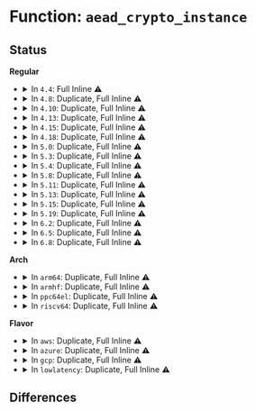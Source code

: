 # Function: <code>aead_crypto_instance</code>

## Status
<b>Regular</b>
<ul>
<li>
<details>
<summary>In <code>4.4</code>: Full Inline ⚠️</summary>

**Collision:** Unique Static

**Inline:** Full

**Transformation:** False

**Instances:**

```
In crypto/aead.c (ffffffff8139f4ca)
Location: include/crypto/internal/aead.h:47
Inline: True
Inline callers:
  - crypto/aead.c:aead_register_instance
  - crypto/aead.c:aead_geniv_alloc
```
</details>
</li>
<li>
<details>
<summary>In <code>4.8</code>: Duplicate, Full Inline ⚠️</summary>

**Collision:** Static Duplication

**Inline:** Full

**Transformation:** False

**Instances:**

```
In crypto/aead.c (ffffffff813dc28a)
Location: include/crypto/internal/aead.h:47
Inline: True
Inline callers:
  - crypto/aead.c:aead_register_instance
  - crypto/aead.c:aead_geniv_alloc
```
```
In crypto/seqiv.c (0)
Location: include/crypto/internal/aead.h:47
Inline: True
```
</details>
</li>
<li>
<details>
<summary>In <code>4.10</code>: Duplicate, Full Inline ⚠️</summary>

**Collision:** Static Duplication

**Inline:** Full

**Transformation:** False

**Instances:**

```
In crypto/aead.c (ffffffff813f3b6a)
Location: include/crypto/internal/aead.h:47
Inline: True
Inline callers:
  - crypto/aead.c:aead_register_instance
  - crypto/aead.c:aead_geniv_alloc
```
```
In crypto/seqiv.c (0)
Location: include/crypto/internal/aead.h:47
Inline: True
```
</details>
</li>
<li>
<details>
<summary>In <code>4.13</code>: Duplicate, Full Inline ⚠️</summary>

**Collision:** Static Duplication

**Inline:** Full

**Transformation:** False

**Instances:**

```
In crypto/aead.c (ffffffff813ffeca)
Location: include/crypto/internal/aead.h:47
Inline: True
Inline callers:
  - crypto/aead.c:aead_register_instance
  - crypto/aead.c:aead_geniv_alloc
```
```
In crypto/seqiv.c (0)
Location: include/crypto/internal/aead.h:47
Inline: True
```
</details>
</li>
<li>
<details>
<summary>In <code>4.15</code>: Duplicate, Full Inline ⚠️</summary>

**Collision:** Static Duplication

**Inline:** Full

**Transformation:** False

**Instances:**

```
In crypto/aead.c (ffffffff814284ba)
Location: include/crypto/internal/aead.h:47
Inline: True
Inline callers:
  - crypto/aead.c:aead_register_instance
  - crypto/aead.c:aead_geniv_alloc
```
```
In crypto/seqiv.c (0)
Location: include/crypto/internal/aead.h:47
Inline: True
```
```
In crypto/gcm.c (ffffffff8143966f)
Location: include/crypto/internal/aead.h:47
Inline: True
Inline callers:
  - crypto/gcm.c:crypto_rfc4543_create
  - crypto/gcm.c:crypto_rfc4106_create
  - crypto/gcm.c:crypto_gcm_create_common
```
</details>
</li>
<li>
<details>
<summary>In <code>4.18</code>: Duplicate, Full Inline ⚠️</summary>

**Collision:** Static Duplication

**Inline:** Full

**Transformation:** False

**Instances:**

```
In crypto/aead.c (ffffffff8145b2e7)
Location: include/crypto/internal/aead.h:47
Inline: True
Inline callers:
  - crypto/aead.c:aead_register_instance
  - crypto/aead.c:aead_init_geniv
  - crypto/aead.c:aead_geniv_free
  - crypto/aead.c:aead_geniv_alloc
  - crypto/aead.c:aead_geniv_alloc
```
```
In crypto/gcm.c (ffffffff8146be1f)
Location: include/crypto/internal/aead.h:47
Inline: True
Inline callers:
  - crypto/gcm.c:crypto_rfc4543_create
  - crypto/gcm.c:crypto_rfc4543_create
  - crypto/gcm.c:crypto_rfc4543_init_tfm
  - crypto/gcm.c:crypto_rfc4106_create
  - crypto/gcm.c:crypto_rfc4106_create
  - crypto/gcm.c:crypto_rfc4106_free
  - crypto/gcm.c:crypto_rfc4106_init_tfm
  - crypto/gcm.c:crypto_gcm_create_common
  - crypto/gcm.c:crypto_gcm_create_common
  - crypto/gcm.c:crypto_gcm_create_common
  - crypto/gcm.c:crypto_gcm_free
  - crypto/gcm.c:crypto_gcm_init_tfm
```
</details>
</li>
<li>
<details>
<summary>In <code>5.0</code>: Duplicate, Full Inline ⚠️</summary>

**Collision:** Static Duplication

**Inline:** Full

**Transformation:** False

**Instances:**

```
In crypto/aead.c (ffffffff81478da7)
Location: include/crypto/internal/aead.h:47
Inline: True
Inline callers:
  - crypto/aead.c:aead_register_instance
  - crypto/aead.c:aead_init_geniv
  - crypto/aead.c:aead_geniv_free
  - crypto/aead.c:aead_geniv_alloc
  - crypto/aead.c:aead_geniv_alloc
```
```
In crypto/gcm.c (ffffffff814898bf)
Location: include/crypto/internal/aead.h:47
Inline: True
Inline callers:
  - crypto/gcm.c:crypto_rfc4543_create
  - crypto/gcm.c:crypto_rfc4543_create
  - crypto/gcm.c:crypto_rfc4543_init_tfm
  - crypto/gcm.c:crypto_rfc4106_create
  - crypto/gcm.c:crypto_rfc4106_create
  - crypto/gcm.c:crypto_rfc4106_free
  - crypto/gcm.c:crypto_rfc4106_init_tfm
  - crypto/gcm.c:crypto_gcm_create_common
  - crypto/gcm.c:crypto_gcm_create_common
  - crypto/gcm.c:crypto_gcm_create_common
  - crypto/gcm.c:crypto_gcm_free
  - crypto/gcm.c:crypto_gcm_init_tfm
```
</details>
</li>
<li>
<details>
<summary>In <code>5.3</code>: Duplicate, Full Inline ⚠️</summary>

**Collision:** Static Duplication

**Inline:** Full

**Transformation:** False

**Instances:**

```
In crypto/aead.c (ffffffff814a6ba7)
Location: include/crypto/internal/aead.h:42
Inline: True
Inline callers:
  - crypto/aead.c:aead_register_instance
  - crypto/aead.c:aead_init_geniv
  - crypto/aead.c:aead_geniv_free
  - crypto/aead.c:aead_geniv_alloc
  - crypto/aead.c:aead_geniv_alloc
```
```
In crypto/gcm.c (ffffffff814b71b4)
Location: include/crypto/internal/aead.h:42
Inline: True
Inline callers:
  - crypto/gcm.c:crypto_rfc4543_create
  - crypto/gcm.c:crypto_rfc4543_create
  - crypto/gcm.c:crypto_rfc4543_free
  - crypto/gcm.c:crypto_rfc4543_init_tfm
  - crypto/gcm.c:crypto_rfc4106_create
  - crypto/gcm.c:crypto_rfc4106_create
  - crypto/gcm.c:crypto_rfc4106_free
  - crypto/gcm.c:crypto_rfc4106_init_tfm
  - crypto/gcm.c:crypto_gcm_create_common
  - crypto/gcm.c:crypto_gcm_create_common
  - crypto/gcm.c:crypto_gcm_create_common
  - crypto/gcm.c:crypto_gcm_free
  - crypto/gcm.c:crypto_gcm_init_tfm
```
</details>
</li>
<li>
<details>
<summary>In <code>5.4</code>: Duplicate, Full Inline ⚠️</summary>

**Collision:** Static Duplication

**Inline:** Full

**Transformation:** False

**Instances:**

```
In crypto/aead.c (ffffffff814c1817)
Location: include/crypto/internal/aead.h:42
Inline: True
Inline callers:
  - crypto/aead.c:aead_register_instance
  - crypto/aead.c:aead_init_geniv
  - crypto/aead.c:aead_geniv_free
  - crypto/aead.c:aead_geniv_alloc
  - crypto/aead.c:aead_geniv_alloc
```
```
In crypto/gcm.c (ffffffff814d03d4)
Location: include/crypto/internal/aead.h:42
Inline: True
Inline callers:
  - crypto/gcm.c:crypto_rfc4543_create
  - crypto/gcm.c:crypto_rfc4543_create
  - crypto/gcm.c:crypto_rfc4543_free
  - crypto/gcm.c:crypto_rfc4543_init_tfm
  - crypto/gcm.c:crypto_rfc4106_create
  - crypto/gcm.c:crypto_rfc4106_create
  - crypto/gcm.c:crypto_rfc4106_free
  - crypto/gcm.c:crypto_rfc4106_init_tfm
  - crypto/gcm.c:crypto_gcm_create_common
  - crypto/gcm.c:crypto_gcm_create_common
  - crypto/gcm.c:crypto_gcm_create_common
  - crypto/gcm.c:crypto_gcm_free
  - crypto/gcm.c:crypto_gcm_init_tfm
```
</details>
</li>
<li>
<details>
<summary>In <code>5.8</code>: Duplicate, Full Inline ⚠️</summary>

**Collision:** Static Duplication

**Inline:** Full

**Transformation:** False

**Instances:**

```
In crypto/aead.c (ffffffff815220ad)
Location: include/crypto/internal/aead.h:42
Inline: True
Inline callers:
  - crypto/aead.c:aead_register_instance
```
```
In crypto/geniv.c (ffffffff8152235d)
Location: include/crypto/internal/aead.h:42
Inline: True
Inline callers:
  - crypto/geniv.c:aead_init_geniv
  - crypto/geniv.c:aead_geniv_alloc
  - crypto/geniv.c:aead_geniv_alloc
  - crypto/geniv.c:aead_geniv_alloc
```
```
In crypto/gcm.c (ffffffff8152f69d)
Location: include/crypto/internal/aead.h:42
Inline: True
Inline callers:
  - crypto/gcm.c:crypto_rfc4543_create
  - crypto/gcm.c:crypto_rfc4543_create
  - crypto/gcm.c:crypto_rfc4543_create
  - crypto/gcm.c:crypto_rfc4543_init_tfm
  - crypto/gcm.c:crypto_rfc4106_create
  - crypto/gcm.c:crypto_rfc4106_create
  - crypto/gcm.c:crypto_rfc4106_create
  - crypto/gcm.c:crypto_rfc4106_init_tfm
  - crypto/gcm.c:crypto_gcm_create_common
  - crypto/gcm.c:crypto_gcm_create_common
  - crypto/gcm.c:crypto_gcm_create_common
  - crypto/gcm.c:crypto_gcm_create_common
  - crypto/gcm.c:crypto_gcm_init_tfm
```
</details>
</li>
<li>
<details>
<summary>In <code>5.11</code>: Duplicate, Full Inline ⚠️</summary>

**Collision:** Static Duplication

**Inline:** Full

**Transformation:** False

**Instances:**

```
In crypto/aead.c (ffffffff8153ef8d)
Location: include/crypto/internal/aead.h:42
Inline: True
Inline callers:
  - crypto/aead.c:aead_register_instance
```
```
In crypto/geniv.c (ffffffff8153f23d)
Location: include/crypto/internal/aead.h:42
Inline: True
Inline callers:
  - crypto/geniv.c:aead_init_geniv
  - crypto/geniv.c:aead_geniv_alloc
  - crypto/geniv.c:aead_geniv_alloc
  - crypto/geniv.c:aead_geniv_alloc
```
```
In crypto/gcm.c (ffffffff8154c774)
Location: include/crypto/internal/aead.h:42
Inline: True
Inline callers:
  - crypto/gcm.c:crypto_rfc4543_create
  - crypto/gcm.c:crypto_rfc4543_create
  - crypto/gcm.c:crypto_rfc4543_create
  - crypto/gcm.c:crypto_rfc4543_init_tfm
  - crypto/gcm.c:crypto_rfc4106_create
  - crypto/gcm.c:crypto_rfc4106_create
  - crypto/gcm.c:crypto_rfc4106_create
  - crypto/gcm.c:crypto_rfc4106_init_tfm
  - crypto/gcm.c:crypto_gcm_create_common
  - crypto/gcm.c:crypto_gcm_create_common
  - crypto/gcm.c:crypto_gcm_create_common
  - crypto/gcm.c:crypto_gcm_create_common
  - crypto/gcm.c:crypto_gcm_init_tfm
```
</details>
</li>
<li>
<details>
<summary>In <code>5.13</code>: Duplicate, Full Inline ⚠️</summary>

**Collision:** Static Duplication

**Inline:** Full

**Transformation:** False

**Instances:**

```
In crypto/aead.c (ffffffff8154760e)
Location: include/crypto/internal/aead.h:42
Inline: True
Inline callers:
  - crypto/aead.c:aead_register_instance
```
```
In crypto/geniv.c (ffffffff815478bd)
Location: include/crypto/internal/aead.h:42
Inline: True
Inline callers:
  - crypto/geniv.c:aead_init_geniv
  - crypto/geniv.c:aead_geniv_alloc
  - crypto/geniv.c:aead_geniv_alloc
  - crypto/geniv.c:aead_geniv_alloc
```
```
In crypto/gcm.c (ffffffff81554a3a)
Location: include/crypto/internal/aead.h:42
Inline: True
Inline callers:
  - crypto/gcm.c:crypto_rfc4543_create
  - crypto/gcm.c:crypto_rfc4543_create
  - crypto/gcm.c:crypto_rfc4543_create
  - crypto/gcm.c:crypto_rfc4543_init_tfm
  - crypto/gcm.c:crypto_rfc4106_create
  - crypto/gcm.c:crypto_rfc4106_create
  - crypto/gcm.c:crypto_rfc4106_create
  - crypto/gcm.c:crypto_rfc4106_init_tfm
  - crypto/gcm.c:crypto_gcm_create_common
  - crypto/gcm.c:crypto_gcm_create_common
  - crypto/gcm.c:crypto_gcm_create_common
  - crypto/gcm.c:crypto_gcm_create_common
  - crypto/gcm.c:crypto_gcm_init_tfm
```
</details>
</li>
<li>
<details>
<summary>In <code>5.15</code>: Duplicate, Full Inline ⚠️</summary>

**Collision:** Static Duplication

**Inline:** Full

**Transformation:** False

**Instances:**

```
In crypto/aead.c (ffffffff815a7dee)
Location: include/crypto/internal/aead.h:42
Inline: True
Inline callers:
  - crypto/aead.c:aead_register_instance
```
```
In crypto/geniv.c (ffffffff815a809d)
Location: include/crypto/internal/aead.h:42
Inline: True
Inline callers:
  - crypto/geniv.c:aead_init_geniv
  - crypto/geniv.c:aead_geniv_alloc
  - crypto/geniv.c:aead_geniv_alloc
  - crypto/geniv.c:aead_geniv_alloc
```
```
In crypto/gcm.c (ffffffff815b5c3a)
Location: include/crypto/internal/aead.h:42
Inline: True
Inline callers:
  - crypto/gcm.c:crypto_rfc4543_create
  - crypto/gcm.c:crypto_rfc4543_create
  - crypto/gcm.c:crypto_rfc4543_create
  - crypto/gcm.c:crypto_rfc4543_init_tfm
  - crypto/gcm.c:crypto_rfc4106_create
  - crypto/gcm.c:crypto_rfc4106_create
  - crypto/gcm.c:crypto_rfc4106_create
  - crypto/gcm.c:crypto_rfc4106_init_tfm
  - crypto/gcm.c:crypto_gcm_create_common
  - crypto/gcm.c:crypto_gcm_create_common
  - crypto/gcm.c:crypto_gcm_create_common
  - crypto/gcm.c:crypto_gcm_create_common
  - crypto/gcm.c:crypto_gcm_init_tfm
```
</details>
</li>
<li>
<details>
<summary>In <code>5.19</code>: Duplicate, Full Inline ⚠️</summary>

**Collision:** Static Duplication

**Inline:** Full

**Transformation:** False

**Instances:**

```
In crypto/aead.c (ffffffff8164f13e)
Location: include/crypto/internal/aead.h:42
Inline: True
Inline callers:
  - crypto/aead.c:aead_register_instance
```
```
In crypto/geniv.c (ffffffff8164f56b)
Location: include/crypto/internal/aead.h:42
Inline: True
Inline callers:
  - crypto/geniv.c:aead_geniv_alloc
```
```
In crypto/gcm.c (ffffffff8165eebf)
Location: include/crypto/internal/aead.h:42
Inline: True
Inline callers:
  - crypto/gcm.c:crypto_rfc4543_create
  - crypto/gcm.c:crypto_rfc4106_create
  - crypto/gcm.c:crypto_gcm_create_common
```
</details>
</li>
<li>
<details>
<summary>In <code>6.2</code>: Duplicate, Full Inline ⚠️</summary>

**Collision:** Static Duplication

**Inline:** Full

**Transformation:** False

**Instances:**

```
In crypto/aead.c (ffffffff817085ae)
Location: include/crypto/internal/aead.h:47
Inline: True
Inline callers:
  - crypto/aead.c:aead_register_instance
```
```
In crypto/geniv.c (ffffffff81708b7b)
Location: include/crypto/internal/aead.h:47
Inline: True
Inline callers:
  - crypto/geniv.c:aead_geniv_alloc
```
```
In crypto/gcm.c (ffffffff81718c3f)
Location: include/crypto/internal/aead.h:47
Inline: True
Inline callers:
  - crypto/gcm.c:crypto_rfc4543_create
  - crypto/gcm.c:crypto_rfc4106_create
  - crypto/gcm.c:crypto_gcm_create_common
```
</details>
</li>
<li>
<details>
<summary>In <code>6.5</code>: Duplicate, Full Inline ⚠️</summary>

**Collision:** Static Duplication

**Inline:** Full

**Transformation:** False

**Instances:**

```
In crypto/aead.c (ffffffff81741d32)
Location: include/crypto/internal/aead.h:47
Inline: True
Inline callers:
  - crypto/aead.c:aead_register_instance
```
```
In crypto/geniv.c (ffffffff8174234b)
Location: include/crypto/internal/aead.h:47
Inline: True
Inline callers:
  - crypto/geniv.c:aead_geniv_alloc
```
```
In crypto/gcm.c (ffffffff817547af)
Location: include/crypto/internal/aead.h:47
Inline: True
Inline callers:
  - crypto/gcm.c:crypto_rfc4543_create
  - crypto/gcm.c:crypto_rfc4106_create
  - crypto/gcm.c:crypto_gcm_create_common
```
</details>
</li>
<li>
<details>
<summary>In <code>6.8</code>: Duplicate, Full Inline ⚠️</summary>

**Collision:** Static Duplication

**Inline:** Full

**Transformation:** False

**Instances:**

```
In crypto/aead.c (ffffffff81782c12)
Location: include/crypto/internal/aead.h:47
Inline: True
Inline callers:
  - crypto/aead.c:aead_register_instance
```
```
In crypto/geniv.c (ffffffff8178325a)
Location: include/crypto/internal/aead.h:47
Inline: True
Inline callers:
  - crypto/geniv.c:aead_geniv_alloc
```
```
In crypto/gcm.c (ffffffff81795f3e)
Location: include/crypto/internal/aead.h:47
Inline: True
Inline callers:
  - crypto/gcm.c:crypto_rfc4543_create
  - crypto/gcm.c:crypto_rfc4106_create
  - crypto/gcm.c:crypto_gcm_create_common
```
</details>
</li>
</ul>
<b>Arch</b>
<ul>
<li>
<details>
<summary>In <code>arm64</code>: Duplicate, Full Inline ⚠️</summary>

**Collision:** Static Duplication

**Inline:** Full

**Transformation:** False

**Instances:**

```
In crypto/aead.c (ffff8000105bbe6c)
Location: include/crypto/internal/aead.h:42
Inline: True
Inline callers:
  - crypto/aead.c:aead_register_instance
  - crypto/aead.c:aead_init_geniv
  - crypto/aead.c:aead_geniv_free
  - crypto/aead.c:aead_geniv_alloc
  - crypto/aead.c:aead_geniv_alloc
```
```
In crypto/gcm.c (ffff8000105cbb3c)
Location: include/crypto/internal/aead.h:42
Inline: True
Inline callers:
  - crypto/gcm.c:crypto_rfc4543_create
  - crypto/gcm.c:crypto_rfc4543_create
  - crypto/gcm.c:crypto_rfc4543_init_tfm
  - crypto/gcm.c:crypto_rfc4106_create
  - crypto/gcm.c:crypto_rfc4106_create
  - crypto/gcm.c:crypto_rfc4106_free
  - crypto/gcm.c:crypto_rfc4106_init_tfm
  - crypto/gcm.c:crypto_gcm_create_common
  - crypto/gcm.c:crypto_gcm_create_common
  - crypto/gcm.c:crypto_gcm_create_common
  - crypto/gcm.c:crypto_gcm_free
  - crypto/gcm.c:crypto_gcm_init_tfm
```
</details>
</li>
<li>
<details>
<summary>In <code>armhf</code>: Duplicate, Full Inline ⚠️</summary>

**Collision:** Static Duplication

**Inline:** Full

**Transformation:** False

**Instances:**

```
In crypto/aead.c (c0769f9c)
Location: include/crypto/internal/aead.h:42
Inline: True
Inline callers:
  - crypto/aead.c:aead_register_instance
  - crypto/aead.c:aead_init_geniv
  - crypto/aead.c:aead_geniv_free
  - crypto/aead.c:aead_geniv_alloc
  - crypto/aead.c:aead_geniv_alloc
```
```
In crypto/gcm.c (c0779520)
Location: include/crypto/internal/aead.h:42
Inline: True
Inline callers:
  - crypto/gcm.c:crypto_rfc4543_create
  - crypto/gcm.c:crypto_rfc4543_create
  - crypto/gcm.c:crypto_rfc4543_init_tfm
  - crypto/gcm.c:crypto_rfc4106_create
  - crypto/gcm.c:crypto_rfc4106_create
  - crypto/gcm.c:crypto_rfc4106_free
  - crypto/gcm.c:crypto_rfc4106_init_tfm
  - crypto/gcm.c:crypto_gcm_create_common
  - crypto/gcm.c:crypto_gcm_create_common
  - crypto/gcm.c:crypto_gcm_create_common
  - crypto/gcm.c:crypto_gcm_free
  - crypto/gcm.c:crypto_gcm_init_tfm
```
</details>
</li>
<li>
<details>
<summary>In <code>ppc64el</code>: Duplicate, Full Inline ⚠️</summary>

**Collision:** Static Duplication

**Inline:** Full

**Transformation:** False

**Instances:**

```
In crypto/aead.c (c00000000074275c)
Location: include/crypto/internal/aead.h:42
Inline: True
Inline callers:
  - crypto/aead.c:aead_register_instance
  - crypto/aead.c:aead_init_geniv
  - crypto/aead.c:aead_geniv_free
  - crypto/aead.c:aead_geniv_alloc
  - crypto/aead.c:aead_geniv_alloc
```
```
In crypto/gcm.c (c0000000007587b8)
Location: include/crypto/internal/aead.h:42
Inline: True
Inline callers:
  - crypto/gcm.c:crypto_rfc4543_create
  - crypto/gcm.c:crypto_rfc4543_create
  - crypto/gcm.c:crypto_rfc4543_free
  - crypto/gcm.c:crypto_rfc4543_init_tfm
  - crypto/gcm.c:crypto_rfc4106_create
  - crypto/gcm.c:crypto_rfc4106_create
  - crypto/gcm.c:crypto_rfc4106_free
  - crypto/gcm.c:crypto_rfc4106_init_tfm
  - crypto/gcm.c:crypto_gcm_create_common
  - crypto/gcm.c:crypto_gcm_create_common
  - crypto/gcm.c:crypto_gcm_create_common
  - crypto/gcm.c:crypto_gcm_free
  - crypto/gcm.c:crypto_gcm_init_tfm
```
</details>
</li>
<li>
<details>
<summary>In <code>riscv64</code>: Duplicate, Full Inline ⚠️</summary>

**Collision:** Static Duplication

**Inline:** Full

**Transformation:** False

**Instances:**

```
In crypto/aead.c (ffffffe00040162e)
Location: include/crypto/internal/aead.h:42
Inline: True
Inline callers:
  - crypto/aead.c:aead_register_instance
  - crypto/aead.c:aead_init_geniv
  - crypto/aead.c:aead_geniv_free
  - crypto/aead.c:aead_geniv_alloc
  - crypto/aead.c:aead_geniv_alloc
```
```
In crypto/gcm.c (ffffffe0004110f6)
Location: include/crypto/internal/aead.h:42
Inline: True
Inline callers:
  - crypto/gcm.c:crypto_rfc4543_create
  - crypto/gcm.c:crypto_rfc4543_create
  - crypto/gcm.c:crypto_rfc4543_init_tfm
  - crypto/gcm.c:crypto_rfc4106_create
  - crypto/gcm.c:crypto_rfc4106_create
  - crypto/gcm.c:crypto_rfc4106_free
  - crypto/gcm.c:crypto_rfc4106_init_tfm
  - crypto/gcm.c:crypto_gcm_create_common
  - crypto/gcm.c:crypto_gcm_create_common
  - crypto/gcm.c:crypto_gcm_create_common
  - crypto/gcm.c:crypto_gcm_free
  - crypto/gcm.c:crypto_gcm_init_tfm
```
</details>
</li>
</ul>
<b>Flavor</b>
<ul>
<li>
<details>
<summary>In <code>aws</code>: Duplicate, Full Inline ⚠️</summary>

**Collision:** Static Duplication

**Inline:** Full

**Transformation:** False

**Instances:**

```
In crypto/aead.c (ffffffff814b9df7)
Location: include/crypto/internal/aead.h:42
Inline: True
Inline callers:
  - crypto/aead.c:aead_register_instance
  - crypto/aead.c:aead_init_geniv
  - crypto/aead.c:aead_geniv_free
  - crypto/aead.c:aead_geniv_alloc
  - crypto/aead.c:aead_geniv_alloc
```
```
In crypto/gcm.c (ffffffff814c89b4)
Location: include/crypto/internal/aead.h:42
Inline: True
Inline callers:
  - crypto/gcm.c:crypto_rfc4543_create
  - crypto/gcm.c:crypto_rfc4543_create
  - crypto/gcm.c:crypto_rfc4543_free
  - crypto/gcm.c:crypto_rfc4543_init_tfm
  - crypto/gcm.c:crypto_rfc4106_create
  - crypto/gcm.c:crypto_rfc4106_create
  - crypto/gcm.c:crypto_rfc4106_free
  - crypto/gcm.c:crypto_rfc4106_init_tfm
  - crypto/gcm.c:crypto_gcm_create_common
  - crypto/gcm.c:crypto_gcm_create_common
  - crypto/gcm.c:crypto_gcm_create_common
  - crypto/gcm.c:crypto_gcm_free
  - crypto/gcm.c:crypto_gcm_init_tfm
```
</details>
</li>
<li>
<details>
<summary>In <code>azure</code>: Duplicate, Full Inline ⚠️</summary>

**Collision:** Static Duplication

**Inline:** Full

**Transformation:** False

**Instances:**

```
In crypto/aead.c (ffffffff814aa817)
Location: include/crypto/internal/aead.h:42
Inline: True
Inline callers:
  - crypto/aead.c:aead_register_instance
  - crypto/aead.c:aead_init_geniv
  - crypto/aead.c:aead_geniv_free
  - crypto/aead.c:aead_geniv_alloc
  - crypto/aead.c:aead_geniv_alloc
```
```
In crypto/gcm.c (ffffffff814b93d4)
Location: include/crypto/internal/aead.h:42
Inline: True
Inline callers:
  - crypto/gcm.c:crypto_rfc4543_create
  - crypto/gcm.c:crypto_rfc4543_create
  - crypto/gcm.c:crypto_rfc4543_free
  - crypto/gcm.c:crypto_rfc4543_init_tfm
  - crypto/gcm.c:crypto_rfc4106_create
  - crypto/gcm.c:crypto_rfc4106_create
  - crypto/gcm.c:crypto_rfc4106_free
  - crypto/gcm.c:crypto_rfc4106_init_tfm
  - crypto/gcm.c:crypto_gcm_create_common
  - crypto/gcm.c:crypto_gcm_create_common
  - crypto/gcm.c:crypto_gcm_create_common
  - crypto/gcm.c:crypto_gcm_free
  - crypto/gcm.c:crypto_gcm_init_tfm
```
</details>
</li>
<li>
<details>
<summary>In <code>gcp</code>: Duplicate, Full Inline ⚠️</summary>

**Collision:** Static Duplication

**Inline:** Full

**Transformation:** False

**Instances:**

```
In crypto/aead.c (ffffffff814b5e87)
Location: include/crypto/internal/aead.h:42
Inline: True
Inline callers:
  - crypto/aead.c:aead_register_instance
  - crypto/aead.c:aead_init_geniv
  - crypto/aead.c:aead_geniv_free
  - crypto/aead.c:aead_geniv_alloc
  - crypto/aead.c:aead_geniv_alloc
```
```
In crypto/gcm.c (ffffffff814c4a44)
Location: include/crypto/internal/aead.h:42
Inline: True
Inline callers:
  - crypto/gcm.c:crypto_rfc4543_create
  - crypto/gcm.c:crypto_rfc4543_create
  - crypto/gcm.c:crypto_rfc4543_free
  - crypto/gcm.c:crypto_rfc4543_init_tfm
  - crypto/gcm.c:crypto_rfc4106_create
  - crypto/gcm.c:crypto_rfc4106_create
  - crypto/gcm.c:crypto_rfc4106_free
  - crypto/gcm.c:crypto_rfc4106_init_tfm
  - crypto/gcm.c:crypto_gcm_create_common
  - crypto/gcm.c:crypto_gcm_create_common
  - crypto/gcm.c:crypto_gcm_create_common
  - crypto/gcm.c:crypto_gcm_free
  - crypto/gcm.c:crypto_gcm_init_tfm
```
</details>
</li>
<li>
<details>
<summary>In <code>lowlatency</code>: Duplicate, Full Inline ⚠️</summary>

**Collision:** Static Duplication

**Inline:** Full

**Transformation:** False

**Instances:**

```
In crypto/aead.c (ffffffff814ce927)
Location: include/crypto/internal/aead.h:42
Inline: True
Inline callers:
  - crypto/aead.c:aead_register_instance
  - crypto/aead.c:aead_init_geniv
  - crypto/aead.c:aead_geniv_free
  - crypto/aead.c:aead_geniv_alloc
  - crypto/aead.c:aead_geniv_alloc
```
```
In crypto/gcm.c (ffffffff814dd514)
Location: include/crypto/internal/aead.h:42
Inline: True
Inline callers:
  - crypto/gcm.c:crypto_rfc4543_create
  - crypto/gcm.c:crypto_rfc4543_create
  - crypto/gcm.c:crypto_rfc4543_free
  - crypto/gcm.c:crypto_rfc4543_init_tfm
  - crypto/gcm.c:crypto_rfc4106_create
  - crypto/gcm.c:crypto_rfc4106_create
  - crypto/gcm.c:crypto_rfc4106_free
  - crypto/gcm.c:crypto_rfc4106_init_tfm
  - crypto/gcm.c:crypto_gcm_create_common
  - crypto/gcm.c:crypto_gcm_create_common
  - crypto/gcm.c:crypto_gcm_create_common
  - crypto/gcm.c:crypto_gcm_free
  - crypto/gcm.c:crypto_gcm_init_tfm
```
</details>
</li>
</ul>

## Differences
